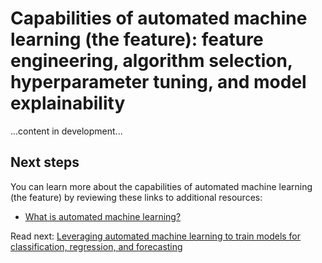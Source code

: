 # Capabilities of automated machine learning (the feature): feature engineering, algorithm selection, hyperparameter tuning, and model explainability

...content in development...

## Next steps

You can learn more about the capabilities of automated machine learning (the feature) by reviewing these links to additional resources:

- [What is automated machine learning?](https://docs.microsoft.com/en-us/azure/machine-learning/service/concept-automated-ml)

Read next: [Leveraging automated machine learning to train models for classification, regression, and forecasting](./automl-for-classification-regression-forecasting/README.md)